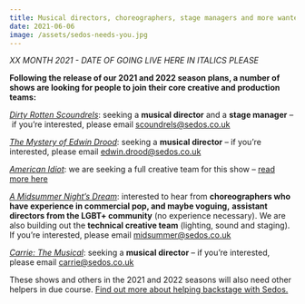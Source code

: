 ```yaml
---
title: Musical directors, choreographers, stage managers and more wanted
date: 2021-06-06
image: /assets/sedos-needs-you.jpg
---
```

*XX MONTH 2021 - DATE OF GOING LIVE HERE IN ITALICS PLEASE*

**Following the release of our 2021 and 2022 season plans, a number of shows are looking for people to join their core creative and production teams:**

*[Dirty Rotten Scoundrels](https://sedos.co.uk/shows/2021-dirty-rotten-scoundrels)*: seeking a **musical director** and a **stage manager** – if you’re interested, please email [scoundrels@sedos.co.uk](mailto:scoundrels@sedos.co.uk)

*[The Mystery of Edwin Drood](https://sedos.co.uk/shows/2012-the-mystery-of-edwin-drood)*: seeking a **musical director** – if you’re interested, please email [edwin.drood@sedos.co.uk](mailto:edwin.drood@sedos.co.uk)

*[American Idiot](https://sedos.co.uk/shows/2012-american-idiot)*: we are seeking a full creative team for this show – [read more here](https://docs.google.com/document/d/1bbhThOKhturIFEobrTp9vBK1r2TMBs0MuZErDPAcObo/edit)

*[A Midsummer Night’s Dream](https://sedos.co.uk/shows/2022-a-midsummer-nights-dream)*: interested to hear from **choreographers who have experience in commercial pop, and maybe voguing,** **assistant directors from the LGBT+ community** (no experience necessary). We are also building out the **technical creative team** (lighting, sound and staging). If you’re interested, please email [midsummer@sedos.co.uk](midsummer@sedos.co.uk)

*[Carrie: The Musical](https://sedos.co.uk/shows/2022-carrie-the-musical)*: seeking a **musical director** – if you’re interested, please email [carrie@sedos.co.uk](mailto:carrie@sedos.co.uk)

These shows and others in the 2021 and 2022 seasons will also need other helpers in due course. [Find out more about helping backstage with Sedos.](https://sedos.co.uk/backstage)